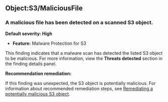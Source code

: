 

Object:S3/MaliciousFile
-----------------------

### A malicious file has been detected on a scanned S3 object.

**Default severity: High**

* **Feature:** Malware Protection for S3

This finding indicates that a malware scan has detected the listed S3 object to be malicious. For more information, view the **Threats detected** section in the finding details panel.

**Recommendation remediation:**

If this finding was unexpected, the S3 object is potentially malicious. For information about recommended remediation steps, see [Remediating a potentially malicious S3 object](https://docs.aws.amazon.com/guardduty/latest/ug/compromised-s3object-malware-protection-gdu.html).


